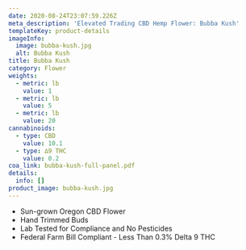 ```yaml
---
date: 2020-08-24T23:07:59.226Z
meta_description: 'Elevated Trading CBD Hemp Flower: Bubba Kush'
templateKey: product-details
imageInfo:
  image: bubba-kush.jpg
  alt: Bubba Kush
title: Bubba Kush
category: Flower
weights:
  - metric: lb
    value: 1
  - metric: lb
    value: 5
  - metric: lb
    value: 20
cannabinoids:
  - type: CBD
    value: 10.1
  - type: ∆9 THC
    value: 0.2
coa_link: bubba-kush-full-panel.pdf
details:
  info: []
product_image: bubba-kush.jpg
---
```


- Sun-grown Oregon CBD Flower
- Hand Trimmed Buds
- Lab Tested for Compliance and No Pesticides
- Federal Farm Bill Compliant - Less Than 0.3% Delta 9 THC
